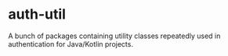 # auth-util
A bunch of packages containing utility classes repeatedly used in authentication for Java/Kotlin projects.
